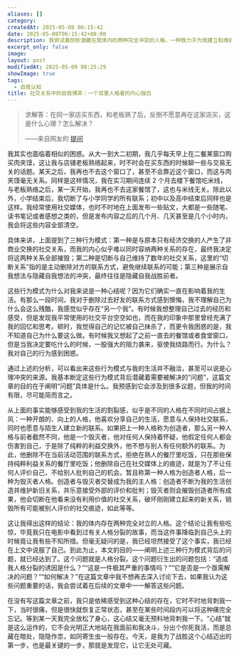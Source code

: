 ```yaml
---
aliases: []
category: 
createdAt: 2025-05-08 06:15:42
date: 2025-05-08T06:15:42+08:00
description: 我尝试着刨析潜藏在我体内的两种完全冲突的人格，一种致力于为我建立和维护新旧社交关系，并且乐意接受外界的评价，一种则完全相反，它不断摧毁前者建立和维护的社交关系，还销毁所有社交痕迹。这种行为模式存在已久，直到今天我才开始正视它，将其视为一个”问题“所在。
excerpt_only: false
image: 
layout: post
modifiedAt: 2025-05-09 08:25:29
showImage: true
tags:
  - 自我认知
title: 社交关系中的自我博弈：一个双重人格者的内心独白
---
```


> 求解答：在同一家店买东西，和老板熟了后，反倒不愿意再在这家店买，这是什么心理？怎么解决？
> 
>——来自网友的 [提问](https：//www.zhihu.com/question/42994815/answer/2625649670)

我其实也面临着相似的困惑。从大一到大二初期，我几乎每天早上在二餐某窗口购买肉夹馍，这让我与店铺老板熟络起来，时不时会在买东西的时候聊一些与交易无关的话题。某天之后，我再也不去这个窗口了，甚至不会靠近这个窗口，而这与肉夹馍毫无关系。同样是这样情况，我在实习期间连续 2 个月去楼下餐馆吃米线，与老板熟络之后，某一天开始，我再也不去这家餐馆了，这也与米线无关。除此以外，小学结束后，我切断了与小学同学的所有联系；初中以及高中结束后同样也是这样。我经常使用社交媒体，也时不时地在上面发布一些贴文，大都是一些随笔、读书笔记或者感想之类的，但是发布内容之后的几个月、几天甚至是几个小时内，我会将这些内容全部清空。

具体来讲，上面提到了三种行为模式：第一种是与原本只有经济交换的人产生了非商业交换的社交关系，而我的内心似乎难以同时容纳两种关系的存在，最终我决定将这两种关系全部摧毁；第二种是切断与自己维持了数年的社交关系，这里的“切断关系”指的是主动删除对方的联系方式，避免继续联系的可能；第三种是展示自我想法与隐藏自我想法的冲突，最终往往是隐藏自我战胜前者。

这些行为模式为什么对我来说是一种心结呢？因为它们确实一直在影响着我的生活。有那么一段时间，我对于删除过去好友的联系方式感到懊悔，我不理解自己为什么会这么残酷，我感觉似乎存在“另一个我”。有时候我想整理自己过去的经历和感受，但是发现我平常使用的社交平台空空如也，而在我的印象中那里曾经充满了我的回忆和思考。顿时，我觉得自己的记忆被自己抹杀了，而更令我困惑的是，我不知道自己为什么要这么做。有时候我又想起了之前一直去的餐馆或者食堂窗口，但是当我决定要吃什么的时候，一股强大的阻力袭来，驱使我绕路而行。为什么？我对自己的行为感到困惑。

通过上述的分析，可以看出来这些行为模式与我的生活并不融洽，甚至可以说是心理冲突的来源。我基本断定这些行为模式背后潜藏着需要被解决的“问题”，这篇文章的目的在于阐明“问题”具体是什么。我预感到它会涉及到很多议题，但我的时间有限，尽可能简而言之。

从上面的事实能够感受到我的生活的割裂感，似乎是不同的人格在不同时间占据上风：一种开朗的、向上的人格，他喜欢分享自己的生活，愿意与人保持社交联系，同时也愿意与陌生人建立新的联系。如果把上一种人格称为创造者，那么另一种人格与前者截然不同，他是一个毁灭者，他对任何人保持着怀疑，他假定任何人都会伤害到自己，于是除了纯粹的利益交换外，他不想与别人有任何额外的联系。为此，他删除不在当前活动范围的联系方式，拒绝在熟人的餐厅里吃饭，只在那些保持纯粹利益关系的餐厅里吃饭；他删除自己在社交媒体上的痕迹，就是为了不让任何人评价自己，不给别人批判自己的机会。暂且称第一种人格为创造者人格，后一种为毁灭者人格。创造者与毁灭者交替成为我的主人格：创造者不断为我的生活创造并维护新旧关系，并乐意接受外部的评价和批判；毁灭者则会摧毁创造者所有成果，他会切断在他看来没有利用价值的社交关系，破坏刚刚建立起来的新关系，销毁所有可能被别人评价的社交痕迹，如此等等。

这让我得出这样的结论：我的体内存在两种完全对立的人格。这个结论让我有些吃惊，毕竟我只在电影中看到过有关人格分裂的故事，而当这件事降临到自己头上的时候竟让我有些不知所措。但毫无疑问的是，我已经坦然接受了这个事实，我已经在上文中说服了自己。到此为止，本文的目的——阐明上述三种行为模式背后的问题，就已经达到了。这个问题就是人格分裂。这个问题衍生出的问题包括：“造成我人格分裂的诱因是什么？”“这是一件极其严重的事情吗？”“它是否是一个亟需解决的问题？”“如何解决？”在这篇文章中我不想再去深入讨论下去，如果我认为这些问题重要的话，我会尝试着在后续的文章中一一解答这些问题。

在没有写这篇文章之前，我只是依稀感受到这种心结的存在，它时不时地背刺我一下，当时很痛，但是很快就恢复正常状态，甚至在某些时间段内可以将这种痛完全忘记。等到某一天我完全放松了身心，这心结又毫无预料地背刺我一下。“心结”就是这么运作的，它不会光明正大地站在我面前和我决斗，分出个你死我活，而是总藏在暗处，隐隐作祟，如同寄生虫一般存在。今天，是我为了战胜这个心结迈出的第一步，也是最关键的一步，那就是发现它，让它无处可藏。
